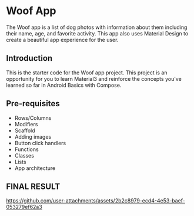 Woof App
==================================

The Woof app is a list of dog photos with information about them including their name, age, and favorite activity. This app also uses Material Design to create a beautiful app experience for the user.

Introduction
------------

This is the starter code for the Woof app project. This project is an opportunity for you to learn Material3 and reinforce the concepts you've learned so far in Android Basics with Compose.

Pre-requisites
--------------

- Rows/Columns
- Modifiers
- Scaffold
- Adding images
- Button click handlers
- Functions
- Classes
- Lists
- App architecture

FINAL RESULT
---------------

https://github.com/user-attachments/assets/2b2c8979-ecd4-4e53-baef-053279ef62a3





